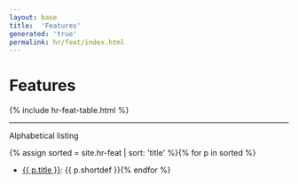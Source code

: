 ```yaml
---
layout: base
title:  'Features'
generated: 'true'
permalink: hr/feat/index.html
---
```


# Features

{% include hr-feat-table.html %}

----------

Alphabetical listing

{% assign sorted = site.hr-feat | sort: 'title' %}{% for p in sorted %}
* [{{ p.title }}](): {{ p.shortdef }}{% endfor %}
